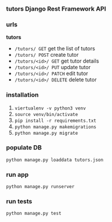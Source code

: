 ### tutors Django Rest Framework API

### urls


**tutors**
* `/tutors/ GET`  get the list of tutors
* `/tutors/ POST` create tutor
* `/tutors/<id>/ GET` get tutor details
* `/tutors/<id>/ PUT` update tutor
* `/tutors/<id>/ PATCH` edit tutor
* `/tutors/<id>/ DELETE` delete tutor

### installation
1. `viertualenv -v python3 venv`
2. `source venv/bin/activate`
3. `pip install -r requirements.txt`
4. `python manage.py makemigrations`
5. `python manage.py migrate`

### populate DB
`python manage.py loaddata tutors.json`

### run app
`python manage.py runserver`

### run tests
`python manage.py test`
